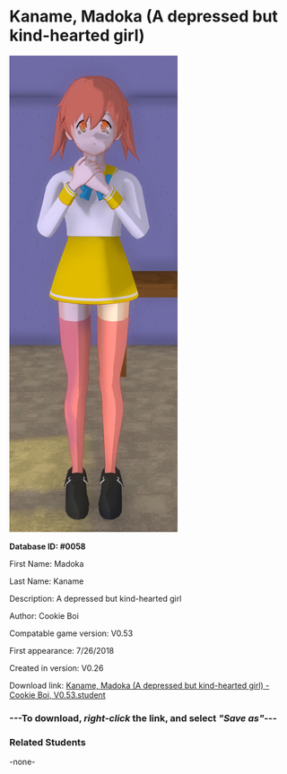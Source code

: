 # Kaname, Madoka (A depressed but kind-hearted girl)

<img src="../../Files/Images/Kaname, Madoka (A depressed but kind-hearted girl).png" title="Kaname, Madoka (A depressed but kind-hearted girl) - Cookie Boi, V0.53">

**Database ID: #0058**

First Name: Madoka

Last Name: Kaname

Description: A depressed but kind-hearted girl

Author: Cookie Boi

Compatable game version: V0.53

First appearance: 7/26/2018

Created in version: V0.26

Download link: <a href="https://raw.githubusercontent.com/Arbiter1223/Daigaku-Gurashi-Custom-Students/master/Files/Student%20Files/Kaname%2C%20Madoka%20(A%20depressed%20but%20kind-hearted%20girl)%20-%20Cookie%20Boi%2C%20V0.53.student">Kaname, Madoka (A depressed but kind-hearted girl) - Cookie Boi, V0.53.student</a>

### ---**To download, _right-click_ the link, and select _"Save as"_**---

### Related Students

-none-

